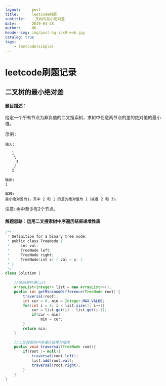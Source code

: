 ```yaml
---
layout:     post
title:      leetcode刷题
subtitle:   二叉树的最小绝对差
date:       2019-04-28
author:     HK
header-img: img/post-bg-ios9-web.jpg
catalog: true
tags:
    - leetcode(simple)
---
```

# leetcode刷题记录
## 二叉树的最小绝对差

#### 题目描述：
给定一个所有节点为非负值的二叉搜索树，求树中任意两节点的差的绝对值的最小值。

示例 :

    输入:

       1
        \
         3
        /
       2

    输出:
    1

    解释:
    最小绝对差为1，其中 2 和 1 的差的绝对值为 1（或者 2 和 3）。
注意: 树中至少有2个节点。

#### 解题思路：运用二叉搜索树中序遍历结果递增性质
```java
/**
 * Definition for a binary tree node.
 * public class TreeNode {
 *     int val;
 *     TreeNode left;
 *     TreeNode right;
 *     TreeNode(int x) { val = x; }
 * }
 */
class Solution {
    
    //将结果存进list
    ArrayList<Integer> list = new ArrayList<>();
    public int getMinimumDifference(TreeNode root) {
        traversal(root);
        int cur = 0, min = Integer.MAX_VALUE;
        for(int i = 1; i < list.size(); i++){
            cur = list.get(i) - list.get(i-1);
            if(cur < min)
                min = cur;
        }
        return min;
    }
    
    //二叉搜索树中序遍历结果为增序
    public void traversal(TreeNode root){
        if(root != null){
            traversal(root.left);
            list.add(root.val);
            traversal(root.right);
        }
    }
}
```
